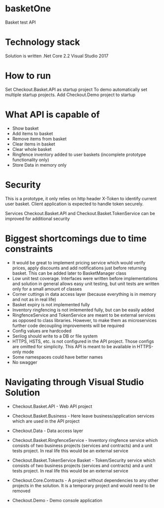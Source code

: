 # basketOne
Basket test API

# Technology stack
Solution is written .Net Core 2.2 
Visual Studio 2017

# How to run
Set Checkout.Basket.API as startup project
To demo automatically set multiple startup projects. Add Checkout.Demo project to startup

# What API is capable of
- Show basket
- Add items to basket
- Remove items from basket
- Clear items in basket
- Clear whole basket
- Ringfence inventory added to user baskets (incomplete prototype functionality only)
- Store Data in memory only

# Security
This is a prototype, it only relies on http header X-Token to identify current user basket. Client application is expected to handle token securely.

Services Checkout.Basket.API and Checkout.Basket.TokenService can be improved for additional security 


# Biggest shortcomings due to time constraints
- It would be great to implement pricing service which would verify prices, apply discounts and add notifications just before returning basket. This can be added later to BasketManager class
- Low unit test coverage. Interfaces were written before implementations and solution in general allows easy unit testing, but unit tests are written only for a small amount of classes
- Corner cuttings in data access layer (because everything is in memory and not as in real life)
- Basket expiry is not implemented fully
- Inventory ringfencing is not imlemented fully, but can be easily added
- RingfenceService and TokenService are meant to be external services as opposed to class libraries. However, to make them as microservices further code decoupling improvements will be required
- Config values are hardcoded
- Serilog should write to a DB or file system
- HTTPS, HSTS, etc. is not configured in the API project. Those configs are omitted for simplicity. This API is meant to be available in HTTPS-only mode
- Some namespaces could have better names
- No swagger


# Navigating through Visual Studio Solution

- Checkout.Basket.API - Web API project
- Checkout.Basket.Business - Here leave business/application services which are used in the API project
- Checkout.Data - Data access layer
- Checkout.Basket.RingfenceService - Inventory ringfence service which consists of two business projects (services and contracts) and a unit tests project. In real life this would be an external service
- Checkout.Basket.TokenService Basket - Token/Security service which consists of two business projects (services and contracts) and a unit tests project. In real life this would be an external service
- Checkout.Core.Contracts - A project without dependencies to any other projects in the solution. It is a temporary project and would need to be removed

- Checkout.Demo - Demo console application

